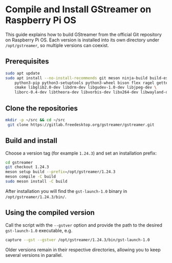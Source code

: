 # Compile and Install GStreamer on Raspberry Pi OS

This guide explains how to build GStreamer from the official Git repository on Raspberry Pi OS. Each version is installed into its own directory under `/opt/gstreamer`, so multiple versions can coexist.

## Prerequisites

```bash
sudo apt update
sudo apt install --no-install-recommends git meson ninja-build build-essential \ 
    python3-pip python3-setuptools python3-wheel bison flex ragel gettext \
    cmake libglib2.0-dev libdrm-dev libgudev-1.0-dev libjpeg-dev \
    liborc-0.4-dev libtheora-dev libvorbis-dev libx264-dev libwayland-dev
```

## Clone the repositories

```bash
mkdir -p ~/src && cd ~/src
 git clone https://gitlab.freedesktop.org/gstreamer/gstreamer.git
```

## Build and install

Choose a version tag (for example `1.24.3`) and set an installation prefix:

```bash
cd gstreamer
git checkout 1.24.3
meson setup build --prefix=/opt/gstreamer/1.24.3
meson compile -C build
sudo meson install -C build
```

After installation you will find the `gst-launch-1.0` binary in `/opt/gstreamer/1.24.3/bin/`.

## Using the compiled version

Call the script with the `--gstver` option and provide the path to the desired `gst-launch-1.0` executable, e.g.

```bash
capture --gst --gstver /opt/gstreamer/1.24.3/bin/gst-launch-1.0
```

Older versions remain in their respective directories, allowing you to keep several versions in parallel.
